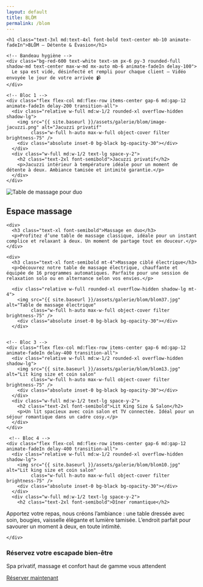 ```yaml
---
layout: default
title: BLŌM
permalink: /blom
---
```


<section class="bg-black text-white py-12 px-4 w-full overflow-x-hidden">
  <div class="max-w-6xl mx-auto space-y-16">

    <h1 class="text-3xl md:text-4xl font-bold text-center mb-10 animate-fadeIn">BLŌM – Détente & Évasion</h1>

    <!-- Bandeau hygiène -->
    <div class="bg-red-600 text-white text-sm px-6 py-3 rounded-full shadow-md text-center max-w-md mx-auto mb-6 animate-fadeIn delay-100">
      Le spa est vidé, désinfecté et rempli pour chaque client – Vidéo envoyée le jour de votre arrivée 📹
    </div>

    <!-- Bloc 1 -->
    <div class="flex flex-col md:flex-row items-center gap-6 md:gap-12 animate-fadeIn delay-200 transition-all">
      <div class="relative w-full md:w-1/2 rounded-xl overflow-hidden shadow-lg">
        <img src="{{ site.baseurl }}/assets/galerie/blom/image-jacuzzi.png" alt="Jacuzzi privatif"
             class="w-full h-auto max-w-full object-cover filter brightness-75" />
        <div class="absolute inset-0 bg-black bg-opacity-30"></div>
      </div>
      <div class="w-full md:w-1/2 text-lg space-y-2">
        <h2 class="text-2xl font-semibold">Jacuzzi privatif</h2>
        <p>Jacuzzi intérieur à température idéale pour un moment de détente à deux. Ambiance tamisée et intimité garantie.</p>
      </div>
    </div>

   <!-- Bloc 2 – Espace massage -->
<div class="flex flex-col md:flex-row-reverse items-center gap-6 md:gap-12 animate-fadeIn delay-300 transition-all">
  <!-- Première image : table manuelle -->
  <div class="relative w-full md:w-1/2 rounded-xl overflow-hidden shadow-lg">
    <img src="{{ site.baseurl }}/assets/galerie/blom/blom31.jpg" alt="Table de massage pour duo"
         class="w-full h-auto max-w-full object-cover filter brightness-75" />
    <div class="absolute inset-0 bg-black bg-opacity-30"></div>
  </div>
  
  <div class="w-full md:w-1/2 text-lg space-y-4">
    <h2 class="text-2xl font-semibold">Espace massage</h2>
    
    <div>
      <h3 class="text-xl font-semibold">Massage en duo</h3>
      <p>Profitez d’une table de massage classique, idéale pour un instant complice et relaxant à deux. Un moment de partage tout en douceur.</p>
    </div>
    
    <div>
      <h3 class="text-xl font-semibold mt-4">Massage ciblé électrique</h3>
      <p>Découvrez notre table de massage électrique, chauffante et équipée de 16 programmes automatiques. Parfaite pour une session de relaxation solo ou en alternance selon vos envies.</p>
      
      <div class="relative w-full rounded-xl overflow-hidden shadow-lg mt-4">
        <img src="{{ site.baseurl }}/assets/galerie/blom/blom37.jpg" alt="Table de massage électrique"
             class="w-full h-auto max-w-full object-cover filter brightness-75" />
        <div class="absolute inset-0 bg-black bg-opacity-30"></div>
      </div>
     

    <!-- Bloc 3 -->
    <div class="flex flex-col md:flex-row items-center gap-6 md:gap-12 animate-fadeIn delay-400 transition-all">
      <div class="relative w-full md:w-1/2 rounded-xl overflow-hidden shadow-lg">
        <img src="{{ site.baseurl }}/assets/galerie/blom/blom13.jpg" alt="Lit king size et coin salon"
             class="w-full h-auto max-w-full object-cover filter brightness-75" />
        <div class="absolute inset-0 bg-black bg-opacity-30"></div>
      </div>
      <div class="w-full md:w-1/2 text-lg space-y-2">
        <h2 class="text-2xl font-semibold">Lit King Size & Salon</h2>
        <p>Un lit spacieux avec coin salon et TV connectée. Idéal pour un séjour romantique dans un cadre cosy.</p>
      </div>
    </div>

     <!-- Bloc 4 -->
    <div class="flex flex-col md:flex-row items-center gap-6 md:gap-12 animate-fadeIn delay-400 transition-all">
      <div class="relative w-full md:w-1/2 rounded-xl overflow-hidden shadow-lg">
        <img src="{{ site.baseurl }}/assets/galerie/blom/blom10.jpg" alt="Lit king size et coin salon"
             class="w-full h-auto max-w-full object-cover filter brightness-75" />
        <div class="absolute inset-0 bg-black bg-opacity-30"></div>
      </div>
      <div class="w-full md:w-1/2 text-lg space-y-2">
        <h2 class="text-2xl font-semibold">Dîner romantique</h2>
<p>Apportez votre repas, nous créons l’ambiance : une table dressée avec soin, bougies, vaisselle élégante et lumière tamisée. L’endroit parfait pour savourer un moment à deux, en toute intimité.</p>

    </div>

  </div>

  <!-- Bandeau réserver maintenant -->
  <div class="mt-16 bg-white text-black py-6 px-4 text-center rounded-xl shadow-xl max-w-4xl mx-auto animate-fadeIn delay-500">
    <h3 class="text-2xl font-bold mb-2">Réservez votre escapade bien-être</h3>
    <p class="mb-4">Spa privatif, massage et confort haut de gamme vous attendent</p>
    <a href="{{ site.baseurl }}/contact"
       class="inline-block bg-black text-white px-6 py-3 rounded-full font-semibold shadow hover:bg-gray-800 transition">
      Réserver maintenant
    </a>
  </div>

</section>
